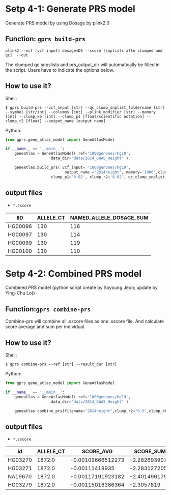# Setp 4-1: Generate PRS model
Generate PRS model by using Dosage by plink2.0

## Function: `gprs build-prs`

```
plink2 --vcf [vcf input] dosage=DS --score [snplists afte clumped and qc]  --out 
```

The clumped qc snpslists and prs_output_dir will automatically be filled in the script.
Users have to indicate the options below.

## How to use it?

Shell:

```shell
$ gprs build-prs --vcf_input [str] --qc_clump_snplist_foldername [str] --symbol [str/int] --columns [int] --plink_modifier [str] --memory [int] --clump_kb [int] --clump_p1 [float/scientific notation] --clump_r2 [float] --output_name [output name]
```

Python:

```python
from gprs.gene_atlas_model import GeneAtlasModel

if __name__ == '__main__':
    geneatlas = GeneAtlasModel( ref='1000genomes/hg19',
                    data_dir='data/2014_GWAS_Height' )

    geneatlas.build_prs( vcf_input= '1000genomes/hg19',
                          output_name ='2014height', memory='1000',clump_kb='250',
                    clump_p1='0.02', clump_r2='0.02', qc_clump_snplist_foldername='2014height')
```

## output files

- `*.sscore`

|IID|ALLELE_CT |NAMED_ALLELE_DOSAGE_SUM |
|---|---|---|
|HG00096 |130     |116    |
|HG00097 |130     |114     |
|HG00099 |130     |119    |
|HG00100 |130     |110     |


# Setp 4-2: Combined PRS model
Combined PRS model (python script create by Soyoung Jeon; update by Ying-Chu Lo))

## Function:`gprs combine-prs`

Combine-prs will combine all .sscore files as one .sscore file.
And calculate score average and sum per individual.

## How to use it?

Shell:

```shell
$ gprs combine-prs --ref [str] --result_dur [str] 
```

Python:

```python
from gprs.gene_atlas_model import GeneAtlasModel

if __name__ == '__main__':
    geneatlas = GeneAtlasModel( ref='1000genomes/hg19',
                    data_dir='data/2014_GWAS_Height' )

    geneatlas.combine_prs(filename="2014height",clump_r2="0.5",clump_kb="250",clump_p1="0.02")
```

## output files

- `*.sscore`

|id      |ALLELE_CT       |SCORE_AVG       |SCORE_SUM|
|---|---|---|---|
|HG03270 |1872.0  |-0.00109666512273       |-2.2826939078|
|HG03271 |1872.0  |-0.00111419935  |-2.2831272058|
|NA19670 |1872.0  |-0.00117191923182       |-2.4014961794|
|HG03279 |1872.0  |-0.00115016386364       |-2.3057819|
